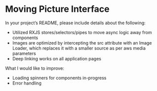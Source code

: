 # Moving Picture Interface
 
In your project’s README, please include details about the following:

- Utilized RXJS stores/selectors/pipes to move async logic away from components
- Images are optimized by intercepting the src attribute with an Image Loader, which replaces it with a smaller source as per aws media parameters
- Deep linking works on all application pages

What I would like to improve:

- Loading spinners for components in-progress
- Error handling